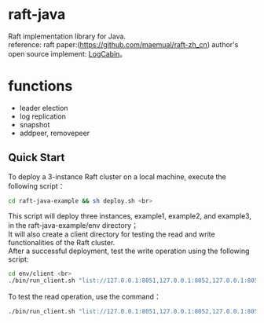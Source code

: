 # raft-java
Raft implementation library for Java.<br>
reference:
raft paper:(https://github.com/maemual/raft-zh_cn)
author's open source implement: [LogCabin](https://github.com/logcabin/logcabin)。

# functions
* leader election
* log replication
* snapshot
* addpeer, removepeer

## Quick Start
To deploy a 3-instance Raft cluster on a local machine, execute the following script：<br>
```sh
cd raft-java-example && sh deploy.sh <br>
```
This script will deploy three instances, example1, example2, and example3, in the raft-java-example/env directory；<br>
It will also create a client directory for testing the read and write functionalities of the Raft cluster.<br>
After a successful deployment, test the write operation using the following script: <br>
```sh
cd env/client <br>
./bin/run_client.sh "list://127.0.0.1:8051,127.0.0.1:8052,127.0.0.1:8053" hello world <br>
```
To test the read operation, use the command：<br>
```sh
./bin/run_client.sh "list://127.0.0.1:8051,127.0.0.1:8052,127.0.0.1:8053" hello
```
